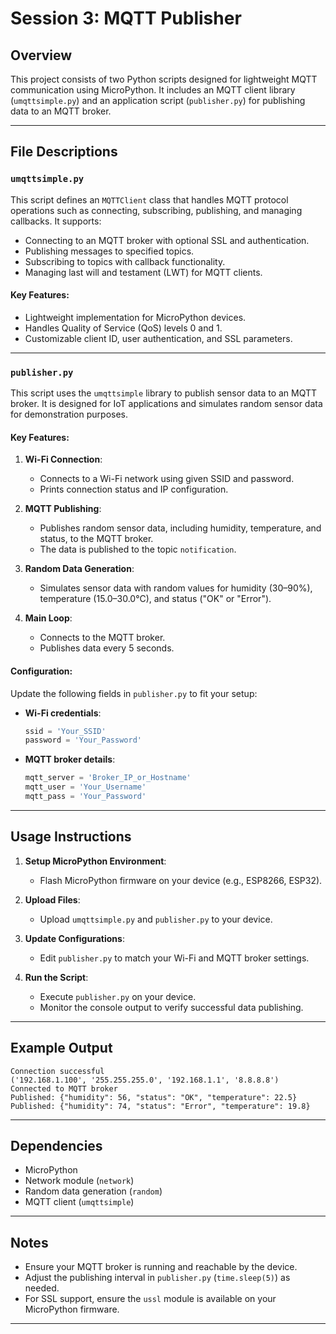 # Session 3: MQTT Publisher

## Overview
This project consists of two Python scripts designed for lightweight MQTT communication using MicroPython. It includes an MQTT client library (`umqttsimple.py`) and an application script (`publisher.py`) for publishing data to an MQTT broker.

---

## File Descriptions

### `umqttsimple.py`
This script defines an `MQTTClient` class that handles MQTT protocol operations such as connecting, subscribing, publishing, and managing callbacks. It supports:
- Connecting to an MQTT broker with optional SSL and authentication.
- Publishing messages to specified topics.
- Subscribing to topics with callback functionality.
- Managing last will and testament (LWT) for MQTT clients.

#### Key Features:
- Lightweight implementation for MicroPython devices.
- Handles Quality of Service (QoS) levels 0 and 1.
- Customizable client ID, user authentication, and SSL parameters.

---

### `publisher.py`
This script uses the `umqttsimple` library to publish sensor data to an MQTT broker. It is designed for IoT applications and simulates random sensor data for demonstration purposes.

#### Key Features:
1. **Wi-Fi Connection**:
   - Connects to a Wi-Fi network using given SSID and password.
   - Prints connection status and IP configuration.

2. **MQTT Publishing**:
   - Publishes random sensor data, including humidity, temperature, and status, to the MQTT broker.
   - The data is published to the topic `notification`.

3. **Random Data Generation**:
   - Simulates sensor data with random values for humidity (30–90%), temperature (15.0–30.0°C), and status ("OK" or "Error").

4. **Main Loop**:
   - Connects to the MQTT broker.
   - Publishes data every 5 seconds.

#### Configuration:
Update the following fields in `publisher.py` to fit your setup:
- **Wi-Fi credentials**:
  ```python
  ssid = 'Your_SSID'
  password = 'Your_Password'
  ```
- **MQTT broker details**:
  ```python
  mqtt_server = 'Broker_IP_or_Hostname'
  mqtt_user = 'Your_Username'
  mqtt_pass = 'Your_Password'
  ```

---

## Usage Instructions

1. **Setup MicroPython Environment**:
   - Flash MicroPython firmware on your device (e.g., ESP8266, ESP32).

2. **Upload Files**:
   - Upload `umqttsimple.py` and `publisher.py` to your device.

3. **Update Configurations**:
   - Edit `publisher.py` to match your Wi-Fi and MQTT broker settings.

4. **Run the Script**:
   - Execute `publisher.py` on your device.
   - Monitor the console output to verify successful data publishing.

---

## Example Output
```
Connection successful
('192.168.1.100', '255.255.255.0', '192.168.1.1', '8.8.8.8')
Connected to MQTT broker
Published: {"humidity": 56, "status": "OK", "temperature": 22.5}
Published: {"humidity": 74, "status": "Error", "temperature": 19.8}
```

---

## Dependencies
- MicroPython
- Network module (`network`)
- Random data generation (`random`)
- MQTT client (`umqttsimple`)

---

## Notes
- Ensure your MQTT broker is running and reachable by the device.
- Adjust the publishing interval in `publisher.py` (`time.sleep(5)`) as needed.
- For SSL support, ensure the `ussl` module is available on your MicroPython firmware.

---